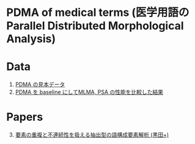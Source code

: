 # PDMA of medical terms (医学用語のParallel Distributed Morphological Analysis)


# Data

1. [PDMA の見本データ](data/data-pdma-of-medterms.xlsx)
2. [PDMA を baseline にしてMLMA, PSA の性能を比較した結果](data-mlma-psma-compared-against-pdma.xlsx)

# Papers

3. [要素の重複と不連続性を扱える抽出型の語構成要素解析 (黒田+)](https://www.anlp.jp/proceedings/annual_meeting/2023/pdf_dir/P3-13.pdf)